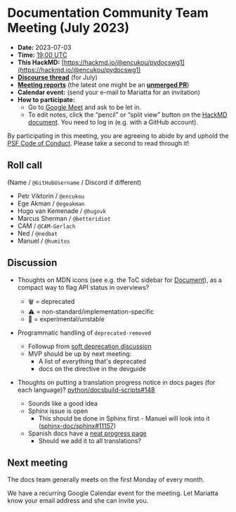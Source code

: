 # Documentation Community Team Meeting (July 2023)

- **Date:** 2023-07-03
- **Time:** [19:00 UTC](https://arewemeetingyet.com/UTC/2023-07-03/19:00/Docs%20Meeting)
- **This HackMD:** [https://hackmd.io/@encukou/pydocswg1](https://hackmd.io/@encukou/pydocswg1)
- [**Discourse thread**](https://discuss.python.org/t/28736) (for July)
- [**Meeting reports**](https://docs-community.readthedocs.io/en/latest/monthly-meeting/index.html) (the latest one might be an [**unmerged PR**](https://github.com/python/docs-community/pulls))
- **Calendar event:** (send your e-mail to Mariatta for an invitation)
- **How to participate:**
  -  Go to [Google Meet](https://meet.google.com/dii-qrzf-wkw) and ask to be let in.
  -  To edit notes, click the “pencil” or “split view” button on the [HackMD document](https://hackmd.io/@encukou/pydocswg1). You need to log in (e.g. with a GitHub account).

By participating in this meeting, you are agreeing to abide by and uphold the [PSF Code of Conduct](https://www.python.org/psf/codeofconduct/).
Please take a second to read through it!


## Roll call

(Name / `@GitHubUsername` / Discord if different)
- Petr Viktorin / `@encukou`
- Ege Akman / `@egeakman`
- Hugo van Kemenade / `@hugovk`
- Marcus Sherman / `@betteridiot`
- CAM / `@CAM-Gerlach`
- Ned / `@nedbat`
- Manuel / `@humitos`


## Discussion

* Thoughts on MDN icons (see e.g. the ToC sidebar for [Document](https://developer.mozilla.org/en-US/docs/Web/API/Document)), as a compact way to flag API status in overviews?
    * 🗑️ = deprecated
    * ⚠️ = non-standard/implementation-specific
    * 🧪 = experimental/unstable

* Programmatic handling of `deprecated-removed`
    * Followup from [soft deprecation discussion](https://discuss.python.org/t/formalize-the-concept-of-soft-deprecation-dont-schedule-removal-in-pep-387-backwards-compatibility-policy/27957/73)
    * MVP should be up by next meeting:
        * A list of everything that's deprecated
        * docs on the directive in the devguide

* Thoughts on putting a translation progress notice in docs pages (for each language)? [python/docsbuild-scripts#148](https://github.com/python/docsbuild-scripts/issues/148)
    * Sounds like a good idea
    * Sphinx issue is open
        * This should be done in Sphinx first - Manuel will look into it ([sphinx-doc/sphinx#11157](https://github.com/sphinx-doc/sphinx/issues/11157))
    * Spanish docs have a [neat progress page](https://python-docs-es.readthedocs.io/es/3.11/progress.html)
        * Should we add it to all translations?


## Next meeting

The docs team generally meets on the first Monday of every month.

We have a recurring Google Calendar event for the meeting.
Let Mariatta know your email address and she can invite you.
